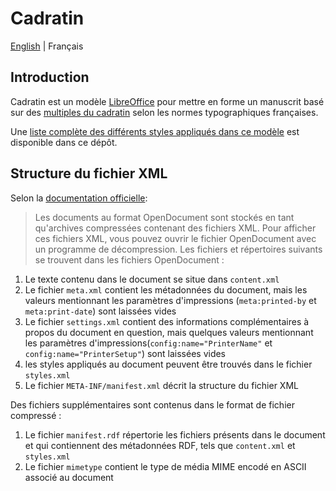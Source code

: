 # Cadratin

[English](README.md) | Français

## Introduction

Cadratin est un modèle [LibreOffice](https://www.libreoffice.org/) pour mettre en forme un manuscrit basé sur des [multiples du cadratin](https://fr.wikipedia.org/wiki/Cadratin) selon les normes typographiques françaises.

Une [liste complète des différents styles appliqués dans ce modèle](styles.md) est disponible dans ce dépôt.

## Structure du fichier XML

Selon la [documentation officielle](https://help.libreoffice.org/latest/fr/text/shared/00/00000021.html?DbPAR=SHARED#bm_id3154408):

> Les documents au format OpenDocument sont stockés en tant qu'archives compressées contenant des fichiers XML. Pour afficher ces fichiers XML, vous pouvez ouvrir le fichier OpenDocument avec un programme de décompression. Les fichiers et répertoires suivants se trouvent dans les fichiers OpenDocument :

1. Le texte contenu dans le document se situe dans `content.xml`
2. Le fichier `meta.xml` contient les métadonnées du document, mais les valeurs mentionnant les paramètres d'impressions (`meta:printed-by` et `meta:print-date`) sont laissées vides
3. Le fichier `settings.xml` contient des informations complémentaires à propos du document en question, mais quelques valeurs mentionnant les paramètres d'impressions(`config:name="PrinterName"` et `config:name="PrinterSetup"`) sont laissées vides
4. les styles appliqués au document peuvent être trouvés dans le fichier `styles.xml`
5. Le fichier `META-INF/manifest.xml` décrit la structure du fichier XML

Des fichiers supplémentaires sont contenus dans le format de fichier compressé :

1. Le fichier `manifest.rdf` répertorie les fichiers présents dans le document et qui contiennent des métadonnées RDF, tels que `content.xml` et `styles.xml`
2. Le fichier `mimetype` contient le type de média MIME encodé en ASCII associé au document

